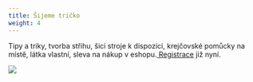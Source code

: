 ```yaml
---
title: Šijeme tričko
weight: 4
---
```

Tipy a triky,  tvorba střihu,  šicí stroje k dispozici, krejčovské pomůcky na místě,  látka vlastní, sleva na nákup v eshopu.[ Registrace](https://vigvam.webooker.eu/Actions) již nyní.

![](/images/uploads/banery_vigvam-12-.jpg)